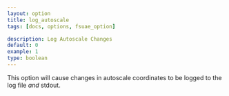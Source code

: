```yaml
---
layout: option
title: log_autoscale
tags: [docs, options, fsuae_option]

description: Log Autoscale Changes
default: 0
example: 1
type: boolean
---
```


This option will cause changes in autoscale coordinates to be logged to
the log file *and* stdout.
